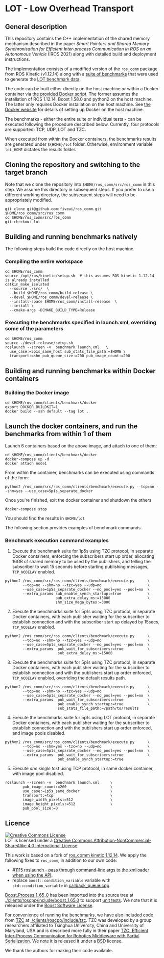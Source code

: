 # LOT - Low Overhead Transport

## General description

This repository contains the C++ implementation of the shared memory mechanism described in the paper _Smart Pointers and Shared Memory Synchronisation for Efficient Inter-process Communication in ROS on an Autonomous Vehicle_ (IROS 2021) along with detailed build and deployment instructions.

The implementation consists of a modified version of the `ros_comm` package from ROS Kinetic (v1.12.14) along with a [suite of benchmarks](./clients/benchmark) that were used to generate the [LOT benchmark data](https://github.com/fiveai/lot-benchmark-results).

The code can be built either directly on the host machine _or_ within a Docker container via [the provided Docker script](./clients/benchmark/docker/Dockerfile). The former assumes the installation of ROS 1.12.14, Boost 1.58.0 and python2 on the host machine. The latter only requires Docker installation on the host machine. See [the Docker website](https://docs.docker.com/get-docker/) for details of setting up Docker on the host machine.

The benchmarks - either the entire suite or individual tests - can be executed following the procedure described below. Currently, four protocols are supported: TCP, UDP, LOT and TZC.

When executed from within the Docker containers, the benchmarks results are generated under `${HOME}/lot` folder. Otherwise, environment variable `lot_HOME` dictates the results folder.


## Cloning the repository and switching to the target branch

Note that we clone the repository into `$HOME/ros_comm/src/ros_comm` in this step. We assume this directory in subsequent steps. If you prefer to use a different working directory, the subsequent steps will need to be appropriately modified.

```
git clone git@github.com:fiveai/ros_comm.git $HOME/ros_comm/src/ros_comm
cd $HOME/ros_comm/src/ros_comm
git checkout lot
```

## Building and running benchmarks natively

The following steps build the code directly on the host machine.

### Compiling the entire workspace

```
cd $HOME/ros_comm
source /opt/ros/kinetic/setup.sh  # this assumes ROS kinetic 1.12.14 is already installed
catkin_make_isolated
  --source ./src/  \
  --build $HOME/ros_comm/build-release \
  --devel $HOME/ros_comm/devel-release \
  --install-space $HOME/ros_comm/install-release  \
  --install \
  --cmake-args -DCMAKE_BUILD_TYPE=Release
```

### Executing the benchmarks specified in launch.xml, overriding some of the parameters

```
cd $HOME/ros_comm
source ./devel-release/setup.sh
roslaunch --screen -v  benchmark launch.xml   \
  use_case:=5p1s_same_host sub_stats_file_path:=$HOME \
  transport:=shm pub_queue_size:=200 pub_image_count:=200
```

## Building and running benchmarks within Docker containers

### Building the Docker image

```
cd $HOME/ros_comm/clients/benchmark/docker
export DOCKER_BUILDKIT=1
docker build --ssh default --tag lot .
```

## Launch the docker containers, and run the benchmarks from within 1 of them

Launch 6 containers based on the above image, and attach to one of them:
```
cd $HOME/ros_comm/clients/benchmark/docker
docker-compose up -d
docker attach node1
```

From within the container, benchmarks can be executed using commands of the form:
```
python2 /ros_comm/src/ros_comm/clients/benchmark/execute.py --tcp=no --shm=yes --use_case=5p1s_separate_docker
```

Once you're finished, exit the docker container and shutdown the others
```
docker-compose stop
```
You should find the results in `$HOME/lot`

The following section provides examples of benchmark commands.

### Benchmark execution command examples

1. Execute the benchmark suite for 1p5s using TZC protocol, in separate Docker containers, enforcing the subscribers start up order, allocating 16GB of shared memory to be used by the publishers, and telling the subscriber to wait 15 seconds before starting publishing messages, `TCP_NODELAY` enabled.

```
python2 /ros_comm/src/ros_comm/clients/benchmark/execute.py      \
        --tcp=no --shm=no --tzc=yes --udp=no                     \
        --use_case=1p5s_separate_docker --no_pool=yes --pool=no  \
        --extra_params sub_enable_synch_startup:=true            \
                       pub_extra_delay_ms:=15000                 \
                       shm_size_mega_bytes:=3000
```

2. Execute the benchmarks suite for 5p1s using TZC protocol, in separate Docker containers, with each publisher waiting for the subscriber to establish connection and with the subscriber start up delayed by 15secs, `TCP_NODELAY` enabled.

```
python2 /ros_comm/src/ros_comm/clients/benchmark/execute.py      \
        --tcp=no --shm=no --tzc=yes --udp=no                     \
        --use_case=5p1s_separate_docker --no_pool=yes --pool=no  \
        --extra_params  pub_wait_for_subscribers:=true           \
                        sub_extra_delay_ms:=15000
```

3. Execute the benchmarks suite for 5p1s using TZC protocol, in separate Docker containers, with each publisher waiting for the subscriber to establish connection and with the publishers start up order enforced, `TCP_NODELAY` enabled, overriding the default results path.

```
python2 /ros_comm/src/ros_comm/clients/benchmark/execute.py      \
        --tcp=no --shm=no --tzc=yes --udp=no                     \
        --use_case=5p1s_separate_docker --no_pool=yes --pool=no  \
        --extra_params  pub_wait_for_subscribers:=true           \
                        pub_enable_synch_startup:=true           \
                        sub_stats_file_path:=/path/to/results
```

4. Execute the benchmarks suite for 5p1s using LOT protocol, in separate Docker containers, with each publisher waiting for the subscriber to establish connection and with the publishers start up order enforced, and image pools disabled.

```
python2 /ros_comm/src/ros_comm/clients/benchmark/execute.py      \
        --tcp=no --shm=yes --tzc=no --udp=no                     \
        --use_case=5p1s_separate_docker --no_pool=yes --pool=no  \
        --extra_params  pub_wait_for_subscribers:=true           \
                        pub_enable_synch_startup:=true
```

5. Execute _one single test_ using TCP protocol, in same docker container, with image pool disabled.

```
roslaunch --screen -v  benchmark launch.xml     \
        pub_image_count:=200                    \
        use_case:=1p5s_same_docker              \
        transport:=tcp                          \
        image_width_pixels:=512                 \
        image_height_pixels:=512                \
        pub_pool_size:=0
```

## Licence

<a rel="license" href="http://creativecommons.org/licenses/by-nc-sa/4.0/"><img alt="Creative Commons License" style="border-width:0" src="https://i.creativecommons.org/l/by-nc-sa/4.0/88x31.png" /></a><br />LOT is licensed under a <a rel="license" href="http://creativecommons.org/licenses/by-nc-sa/4.0/">Creative Commons Attribution-NonCommercial-ShareAlike 4.0 International License</a>.

This work is based on a fork of [ros_comm kinetic 1.12.14](https://github.com/ros/ros_comm/tree/fb6a6bd2839206ab99994a0d0beb89a6ffab1223). 
We apply the following fixes to `ros_comm`, in addition to our own code:
- [#1115 roslaunch - pass through command-line args to the xmlloader when using the API](https://github.com/ros/ros_comm/pull/1115).
- replace `boost::condition_variable` variable with `std::condition_variable` in [callback_queue.cpp](./clients/roscpp/src/libros/callback_queue.cpp).

[Boost.Process 1_65_0](https://www.boost.org/doc/libs/1_65_0/doc/html/process.html) has been imported into the source tree at [./clients/roscpp/include/boost_1.65.0](./clients/roscpp/include/boost_1.65.0) to support [unit tests](./test/test_roscpp/test/test_shm.cpp). We note that it is released under the [Boost Software License](http://www.boost.org/LICENSE_1_0.txt).

For convenience of running the benchmarks, we have also included code from [TZC](https://github.com/qboticslabs/tzc_transport) at [./clients/roscpp/include/tzc](./clients/roscpp/include/tzc). TZC was developed by a group researchers affiliated to Tsinghua University, China and University of Maryland, USA and is described more fully in their paper [TZC: Efficient Inter-Process Communication for Robotics Middleware with Partial Serialization](https://arxiv.org/abs/1810.00556). We note it is released it under a [BSD](https://github.com/qboticslabs/tzc_transport/blob/master/package.xml) license.

We thank the authors for making their code available.



